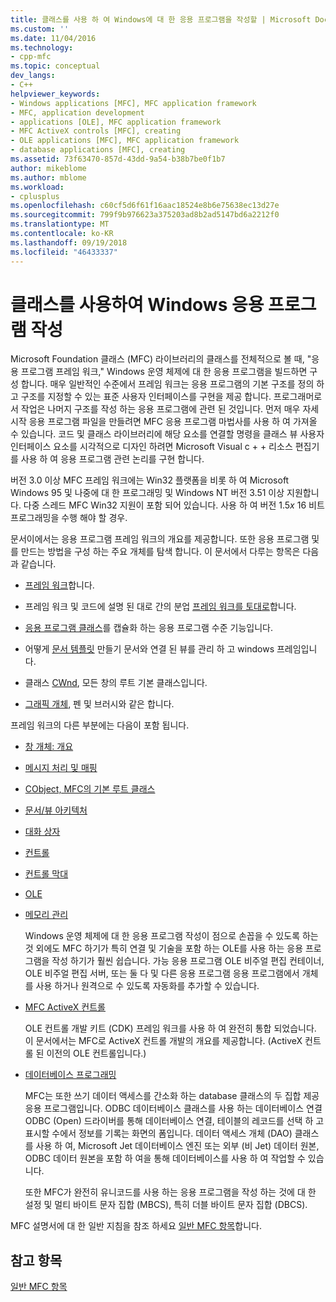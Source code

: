 ```yaml
---
title: 클래스를 사용 하 여 Windows에 대 한 응용 프로그램을 작성할 | Microsoft Docs
ms.custom: ''
ms.date: 11/04/2016
ms.technology:
- cpp-mfc
ms.topic: conceptual
dev_langs:
- C++
helpviewer_keywords:
- Windows applications [MFC], MFC application framework
- MFC, application development
- applications [OLE], MFC application framework
- MFC ActiveX controls [MFC], creating
- OLE applications [MFC], MFC application framework
- database applications [MFC], creating
ms.assetid: 73f63470-857d-43dd-9a54-b38b7be0f1b7
author: mikeblome
ms.author: mblome
ms.workload:
- cplusplus
ms.openlocfilehash: c60cf5d6f61f16aac18524e8b6e75638ec13d27e
ms.sourcegitcommit: 799f9b976623a375203ad8b2ad5147bd6a2212f0
ms.translationtype: MT
ms.contentlocale: ko-KR
ms.lasthandoff: 09/19/2018
ms.locfileid: "46433337"
---
```

# <a name="using-the-classes-to-write-applications-for-windows"></a>클래스를 사용하여 Windows 응용 프로그램 작성

Microsoft Foundation 클래스 (MFC) 라이브러리의 클래스를 전체적으로 볼 때, "응용 프로그램 프레임 워크," Windows 운영 체제에 대 한 응용 프로그램을 빌드하면 구성 합니다. 매우 일반적인 수준에서 프레임 워크는 응용 프로그램의 기본 구조를 정의 하 고 구조를 지정할 수 있는 표준 사용자 인터페이스를 구현을 제공 합니다. 프로그래머로 서 작업은 나머지 구조를 작성 하는 응용 프로그램에 관련 된 것입니다. 먼저 매우 자세 시작 응용 프로그램 파일을 만들려면 MFC 응용 프로그램 마법사를 사용 하 여 가져올 수 있습니다. 코드 및 클래스 라이브러리에 해당 요소를 연결할 명령을 클래스 뷰 사용자 인터페이스 요소를 시각적으로 디자인 하려면 Microsoft Visual c + + 리소스 편집기를 사용 하 여 응용 프로그램 관련 논리를 구현 합니다.

버전 3.0 이상 MFC 프레임 워크에는 Win32 플랫폼을 비롯 하 여 Microsoft Windows 95 및 나중에 대 한 프로그래밍 및 Windows NT 버전 3.51 이상 지원합니다. 다중 스레드 MFC Win32 지원이 포함 되어 있습니다. 사용 하 여 버전 1.5*x* 16 비트 프로그래밍을 수행 해야 할 경우.

문서이에서는 응용 프로그램 프레임 워크의 개요를 제공합니다. 또한 응용 프로그램 및를 만드는 방법을 구성 하는 주요 개체를 탐색 합니다. 이 문서에서 다루는 항목은 다음과 같습니다.

- [프레임 워크](../mfc/framework-mfc.md)합니다.

- 프레임 워크 및 코드에 설명 된 대로 간의 분업 [프레임 워크를 토대로](../mfc/building-on-the-framework.md)합니다.

- [응용 프로그램 클래스](../mfc/cwinapp-the-application-class.md)를 캡슐화 하는 응용 프로그램 수준 기능입니다.

- 어떻게 [문서 템플릿](../mfc/document-templates-and-the-document-view-creation-process.md) 만들기 문서와 연결 된 뷰를 관리 하 고 windows 프레임입니다.

- 클래스 [CWnd](../mfc/window-objects.md), 모든 창의 루트 기본 클래스입니다.

- [그래픽 개체](../mfc/graphic-objects.md), 펜 및 브러시와 같은 합니다.

프레임 워크의 다른 부분에는 다음이 포함 됩니다.

- [창 개체: 개요](../mfc/window-objects.md)

- [메시지 처리 및 매핑](../mfc/message-handling-and-mapping.md)

- [CObject, MFC의 기본 루트 클래스](../mfc/using-cobject.md)

- [문서/뷰 아키텍처](../mfc/document-view-architecture.md)

- [대화 상자](../mfc/dialog-boxes.md)

- [컨트롤](../mfc/controls-mfc.md)

- [컨트롤 막대](../mfc/control-bars.md)

- [OLE](../mfc/ole-in-mfc.md)

- [메모리 관리](../mfc/memory-management.md)

     Windows 운영 체제에 대 한 응용 프로그램 작성이 점으로 손꼽을 수 있도록 하는 것 외에도 MFC 하기가 특히 연결 및 기술을 포함 하는 OLE를 사용 하는 응용 프로그램을 작성 하기가 훨씬 쉽습니다. 가능 응용 프로그램 OLE 비주얼 편집 컨테이너, OLE 비주얼 편집 서버, 또는 둘 다 및 다른 응용 프로그램 응용 프로그램에서 개체를 사용 하거나 원격으로 수 있도록 자동화를 추가할 수 있습니다.

- [MFC ActiveX 컨트롤](../mfc/mfc-activex-controls.md)

     OLE 컨트롤 개발 키트 (CDK) 프레임 워크를 사용 하 여 완전히 통합 되었습니다. 이 문서에서는 MFC로 ActiveX 컨트롤 개발의 개요를 제공합니다. (ActiveX 컨트롤 된 이전의 OLE 컨트롤입니다.)

- [데이터베이스 프로그래밍](../data/data-access-programming-mfc-atl.md)

     MFC는 또한 쓰기 데이터 액세스를 간소화 하는 database 클래스의 두 집합 제공 응용 프로그램입니다. ODBC 데이터베이스 클래스를 사용 하는 데이터베이스 연결 ODBC (Open) 드라이버를 통해 데이터베이스 연결, 테이블의 레코드를 선택 하 고 표시할 수에서 정보를 기록는 화면의 폼입니다. 데이터 액세스 개체 (DAO) 클래스를 사용 하 여, Microsoft Jet 데이터베이스 엔진 또는 외부 (비 Jet) 데이터 원본, ODBC 데이터 원본을 포함 하 여을 통해 데이터베이스를 사용 하 여 작업할 수 있습니다.

     또한 MFC가 완전히 유니코드를 사용 하는 응용 프로그램을 작성 하는 것에 대 한 설정 및 멀티 바이트 문자 집합 (MBCS), 특히 더블 바이트 문자 집합 (DBCS).

MFC 설명서에 대 한 일반 지침을 참조 하세요 [일반 MFC 항목](../mfc/general-mfc-topics.md)합니다.

## <a name="see-also"></a>참고 항목

[일반 MFC 항목](../mfc/general-mfc-topics.md)

